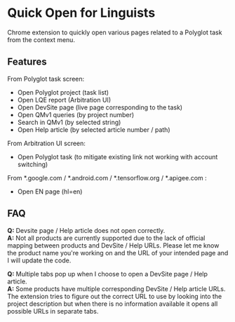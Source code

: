 # Quick Open for Linguists
Chrome extension to quickly open various pages related to a Polyglot task from the context menu.

## Features
From Polyglot task screen:
- Open Polyglot project (task list)
- Open LQE report (Arbitration UI)
- Open DevSite page (live page corresponding to the task)
- Open QMv1 queries (by project number)
- Search in QMv1 (by selected string)
- Open Help article (by selected article number / path)

From Arbitration UI screen:
- Open Polyglot task (to mitigate existing link not working with account switching)

From \*.google.com / \*.android.com / \*.tensorflow.org / \*.apigee.com :
- Open EN page (hl=en)

## FAQ
**Q:** Devsite page / Help article does not open correctly.  
**A:** Not all products are currently supported due to the lack of official mapping between products and DevSite / Help URLs. Please let me know the product name you're working on and the URL of your intended page and I will update the code.

**Q:** Multiple tabs pop up when I choose to open a DevSite page / Help article.  
**A:** Some products have multiple corresponding DevSite / Help article URLs. The extension tries to figure out the correct URL to use by looking into the project description but when there is no information available it opens all possible URLs in separate tabs.
